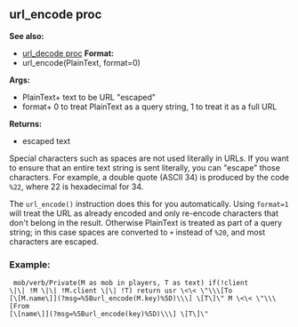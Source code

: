 ## url_encode proc
**See also:**
+   [url_decode proc](/ref/proc/url_decode.md) <!-- -->
**Format:**
+   url_encode(PlainText, format=0)
<!-- -->
**Args:**
+   PlainText+ text to be URL \"escaped\"
+   format+ 0 to treat PlainText as a query string, 1 to treat it as a
    full URL
<!-- -->
**Returns:**
+   escaped text


Special characters such as spaces are not used literally in
URLs. If you want to ensure that an entire text string is sent
literally, you can \"escape\" those characters. For example, a double
quote (ASCII 34) is produced by the code `%22`, where 22 is hexadecimal
for 34. 

The `url_encode()` instruction does this for you
automatically. Using `format=1` will treat the URL as already encoded
and only re-encode characters that don\'t belong in the result.
Otherwise PlainText is treated as part of a query string; in this case
spaces are converted to `+` instead of `%20`, and most characters are
escaped.
### Example:

```
 mob/verb/Private(M as mob in players, T as text) if(!client
\|\| !M \|\| !M.client \|\| !T) return usr \<\< \"\\\[To
[\[M.name\]](?msg=%5Burl_encode(M.key)%5D)\\\] \[T\]\" M \<\< \"\\\[From
[\[name\]](?msg=%5Burl_encode(key)%5D)\\\] \[T\]\" 
```
